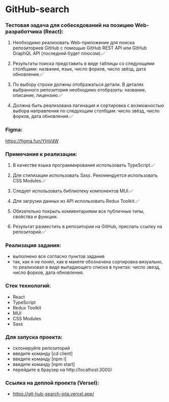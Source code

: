 # GitHub-search

### Тестовая задача для собеседований на позицию Web-разработчика (React):

1. Необходимо реализовать Web-приложение для поиска репозиториев GitHub с помощью
   GitHub REST API или GitHub GraphQL API (последний будет плюсом).✅

2. Результаты поиска представить в виде таблицы со следующими столбцами: название,
   язык, число форков, число звёзд, дата обновления.✅

3. По выбору строки должны отображаться детали. В деталях выбранного репозитория
   необходимо отобразить: название, описание, лицензию.✅

4. Должна быть реализована пагинация и сортировка с возможностью выбора направления
   по следующим столбцам: число звёзд, число форков, дата обновления.✅

### Figma:

https://figma.fun/YInVdW

### Примечания к реализации:

1. В качестве языка программирования использовать TypeScript.✅

2. Для стилизации использовать Sass. Рекомендуется использовать CSS Modules.✅

3. Следует использовать библиотеку компонентов MUI.✅

4. Для загрузки данных из API использовать Redux Toolkit.✅

5. Обязательно покрыть комментариями все публичные типы, свойства и функции.

6. Результат разместить в репозитории на GitHub, прислать ссылку на репозиторий.✅

### Реализация задания:

-   выполнено все согласно пунктов задания
-   так, как я не понял, как в макете обозначена сортировка визуально, то реализовал в виде
    выпадающего списка в пунктах: число звезд, число форков, дата обновления.

### Стек технологий:

-   React
-   TypeScript
-   Redux Toolkit
-   MUI
-   CSS Modules
-   Sass

### Для запуска проекта:

-   склонируйте репозиторий
-   введите команду [cd client]
-   введите команду [npm i]
-   введите команду [npm start]
-   перейдите в браузер на http://localhost:3000/

### Ссылка на деплой проекта (Versel):

-   https://git-hub-search-iota.vercel.app/
